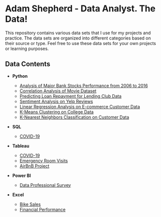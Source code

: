# Adam Shepherd - Data Analyst. The Data!

This repository contains various data sets that I use for my projects and practice. The data sets are organized into different categories based on their source or type. Feel free to use these data sets for your own projects or learning purposes.

## Data Contents
   - **Python**
      - [Analysis of Major Bank Stocks Performance from 2006 to 2016](https://www.google.com/finance/?hl=en)
      - [Correlation Analysis of Movie Dataset](https://github.com/Adamshepherd36/My_data/blob/main/Movies_data.csv)
      - [Predicting Loan Repayment for Lending Club Data](https://www.kaggle.com/datasets/epsilon22/lending-club-loan-two)  
      - [Sentiment Analysis on Yelp Reviews](https://github.com/Adamshepherd36/My_data/blob/main/yelp.csv)  
      - [Linear Regression Analysis on E-commerce Customer Data](https://github.com/Adamshepherd36/My_data/blob/main/Ecommerce_Customers)  
      - [K-Means Clustering on College Data](https://github.com/Adamshepherd36/My_data/blob/main/College_Data) 
      - [K-Nearest Neighbors Classification on Customer Data](https://github.com/Adamshepherd36/My_data/blob/main/KNN_Project_Data)

  - **SQL**
      - [COVID-19](https://ourworldindata.org/covid-deaths)

  - **Tableau**
      - [COVID-19](https://ourworldindata.org/covid-deaths)
      - [Emergency Room Visits](https://github.com/Adamshepherd36/My_data/blob/main/Hospital%20ER.csv)
      - [AirBnB Project](https://www.kaggle.com/datasets/alexanderfreberg/airbnb-listings-2016-dataset)

- **Power BI**
   - [Data Professional Survey](https://github.com/Adamshepherd36/My_data/blob/main/AnalyticsCareer_Data.xlsx)

- **Excel**
   - [Bike Sales](https://github.com/Adamshepherd36/My_data/blob/main/Bike%20Sales%20Data.xlsx)
   - [Financial Performance](https://github.com/Adamshepherd36/My_data/blob/main/Financial%20P%26L%2C%20BS%20Data.xlsx)
  
